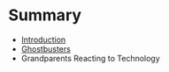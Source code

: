 # Summary

* [Introduction](README.md)
* [Ghostbusters](ghostbusters.md)
* Grandparents Reacting to Technology

